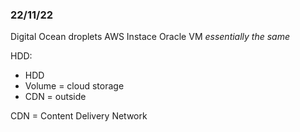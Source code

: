 ### 22/11/22

Digital Ocean droplets
AWS Instace
Oracle VM 
*essentially the same*

HDD:
- HDD
- Volume = cloud storage
- CDN = outside

CDN = Content Delivery Network

